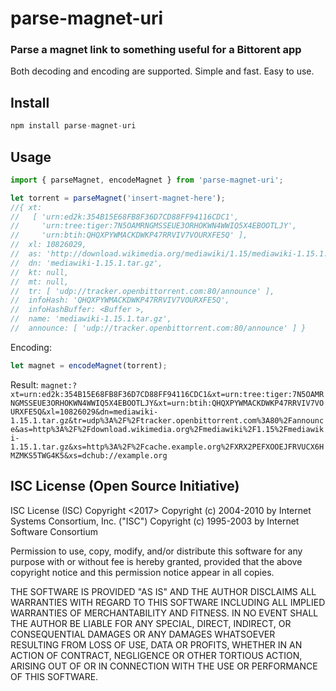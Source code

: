 # parse-magnet-uri

### Parse a magnet link to something useful for a Bittorent app

Both decoding and encoding are supported.
Simple and fast.
Easy to use.

## Install

``` typescript
npm install parse-magnet-uri
```

## Usage
``` typescript
import { parseMagnet, encodeMagnet } from 'parse-magnet-uri';

let torrent = parseMagnet('insert-magnet-here');
//{ xt:
//   [ 'urn:ed2k:354B15E68FB8F36D7CD88FF94116CDC1',
//     'urn:tree:tiger:7N5OAMRNGMSSEUE3ORHOKWN4WWIQ5X4EBOOTLJY',
//     'urn:btih:QHQXPYWMACKDWKP47RRVIV7VOURXFE5Q' ],
//  xl: 10826029,
//  as: 'http://download.wikimedia.org/mediawiki/1.15/mediawiki-1.15.1.tar.gz',
//  dn: 'mediawiki-1.15.1.tar.gz',
//  kt: null,
//  mt: null,
//  tr: [ 'udp://tracker.openbittorrent.com:80/announce' ],
//  infoHash: 'QHQXPYWMACKDWKP47RRVIV7VOURXFE5Q',
//  infoHashBuffer: <Buffer >,
//  name: 'mediawiki-1.15.1.tar.gz',
//  announce: [ 'udp://tracker.openbittorrent.com:80/announce' ] }

```

Encoding:
``` typescript
let magnet = encodeMagnet(torrent);
```
Result:
`magnet:?xt=urn:ed2k:354B15E68FB8F36D7CD88FF94116CDC1&xt=urn:tree:tiger:7N5OAMRNGMSSEUE3ORHOKWN4WWIQ5X4EBOOTLJY&xt=urn:btih:QHQXPYWMACKDWKP47RRVIV7VOURXFE5Q&xl=10826029&dn=mediawiki-1.15.1.tar.gz&tr=udp%3A%2F%2Ftracker.openbittorrent.com%3A80%2Fannounce&as=http%3A%2F%2Fdownload.wikimedia.org%2Fmediawiki%2F1.15%2Fmediawiki-1.15.1.tar.gz&xs=http%3A%2F%2Fcache.example.org%2FXRX2PEFXOOEJFRVUCX6HMZMKS5TWG4K5&xs=dchub://example.org`

## ISC License (Open Source Initiative)

ISC License (ISC)
Copyright <2017> <Craig OConnor>
Copyright (c) 2004-2010 by Internet Systems Consortium, Inc. ("ISC")
Copyright (c) 1995-2003 by Internet Software Consortium


Permission to use, copy, modify, and/or distribute this software for any purpose with or without fee is hereby granted, provided that the above copyright notice and this permission notice appear in all copies.

THE SOFTWARE IS PROVIDED "AS IS" AND THE AUTHOR DISCLAIMS ALL WARRANTIES WITH REGARD TO THIS SOFTWARE INCLUDING ALL IMPLIED WARRANTIES OF MERCHANTABILITY AND FITNESS. IN NO EVENT SHALL THE AUTHOR BE LIABLE FOR ANY SPECIAL, DIRECT, INDIRECT, OR CONSEQUENTIAL DAMAGES OR ANY DAMAGES WHATSOEVER RESULTING FROM LOSS OF USE, DATA OR PROFITS, WHETHER IN AN ACTION OF CONTRACT, NEGLIGENCE OR OTHER TORTIOUS ACTION, ARISING OUT OF OR IN CONNECTION WITH THE USE OR PERFORMANCE OF THIS SOFTWARE.
